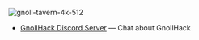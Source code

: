 ![gnoll-tavern-4k-512](https://github.com/hyvanmielenpelit/GnollHack/assets/16661034/09001a4d-0920-4786-87e3-ee4596ebc99b)

* [GnollHack Discord Server](https://discord.gg/cQuExnzUQy) — Chat about GnollHack
